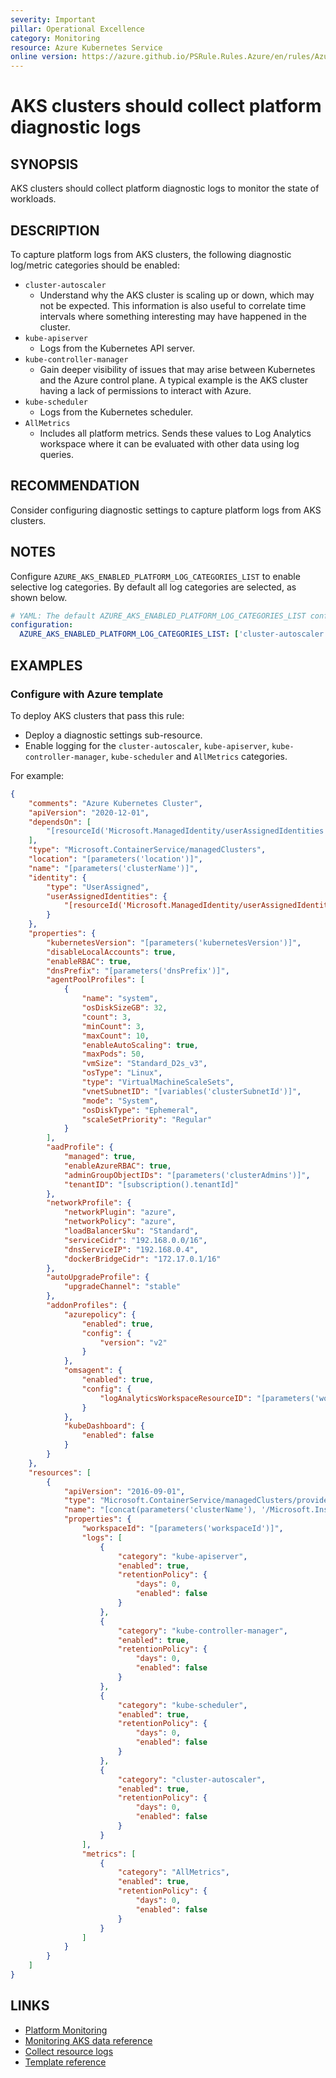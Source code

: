 ```yaml
---
severity: Important
pillar: Operational Excellence
category: Monitoring
resource: Azure Kubernetes Service
online version: https://azure.github.io/PSRule.Rules.Azure/en/rules/Azure.AKS.PlatformLogs/
---
```


# AKS clusters should collect platform diagnostic logs

## SYNOPSIS

AKS clusters should collect platform diagnostic logs to monitor the state of workloads.

## DESCRIPTION

To capture platform logs from AKS clusters, the following diagnostic log/metric categories should be enabled:

- `cluster-autoscaler`
  - Understand why the AKS cluster is scaling up or down, which may not be expected. This information is also useful to correlate time intervals where something interesting may have happened in the cluster.
- `kube-apiserver`
  - Logs from the Kubernetes API server.
- `kube-controller-manager`
  - Gain deeper visibility of issues that may arise between Kubernetes and the Azure control plane. A typical example is the AKS cluster having a lack of permissions to interact with Azure.
- `kube-scheduler`
  - Logs from the Kubernetes scheduler.
- `AllMetrics`
  - Includes all platform metrics. Sends these values to Log Analytics workspace where it can be evaluated with other data using log queries.

## RECOMMENDATION

Consider configuring diagnostic settings to capture platform logs from AKS clusters.

## NOTES

Configure `AZURE_AKS_ENABLED_PLATFORM_LOG_CATEGORIES_LIST` to enable selective log categories. By default all log categories are selected, as shown below.

```yaml
# YAML: The default AZURE_AKS_ENABLED_PLATFORM_LOG_CATEGORIES_LIST configuration option
configuration:
  AZURE_AKS_ENABLED_PLATFORM_LOG_CATEGORIES_LIST: ['cluster-autoscaler', 'kube-apiserver', 'kube-controller-manager', 'kube-scheduler', 'AllMetrics']
```

## EXAMPLES

### Configure with Azure template

To deploy AKS clusters that pass this rule:

- Deploy a diagnostic settings sub-resource.
- Enable logging for the `cluster-autoscaler`, `kube-apiserver`, `kube-controller-manager`, `kube-scheduler` and `AllMetrics` categories.

For example:

```json
{
    "comments": "Azure Kubernetes Cluster",
    "apiVersion": "2020-12-01",
    "dependsOn": [
        "[resourceId('Microsoft.ManagedIdentity/userAssignedIdentities', parameters('identityName'))]"
    ],
    "type": "Microsoft.ContainerService/managedClusters",
    "location": "[parameters('location')]",
    "name": "[parameters('clusterName')]",
    "identity": {
        "type": "UserAssigned",
        "userAssignedIdentities": {
            "[resourceId('Microsoft.ManagedIdentity/userAssignedIdentities', parameters('identityName'))]": {}
        }
    },
    "properties": {
        "kubernetesVersion": "[parameters('kubernetesVersion')]",
        "disableLocalAccounts": true,
        "enableRBAC": true,
        "dnsPrefix": "[parameters('dnsPrefix')]",
        "agentPoolProfiles": [
            {
                "name": "system",
                "osDiskSizeGB": 32,
                "count": 3,
                "minCount": 3,
                "maxCount": 10,
                "enableAutoScaling": true,
                "maxPods": 50,
                "vmSize": "Standard_D2s_v3",
                "osType": "Linux",
                "type": "VirtualMachineScaleSets",
                "vnetSubnetID": "[variables('clusterSubnetId')]",
                "mode": "System",
                "osDiskType": "Ephemeral",
                "scaleSetPriority": "Regular"
            }
        ],
        "aadProfile": {
            "managed": true,
            "enableAzureRBAC": true,
            "adminGroupObjectIDs": "[parameters('clusterAdmins')]",
            "tenantID": "[subscription().tenantId]"
        },
        "networkProfile": {
            "networkPlugin": "azure",
            "networkPolicy": "azure",
            "loadBalancerSku": "Standard",
            "serviceCidr": "192.168.0.0/16",
            "dnsServiceIP": "192.168.0.4",
            "dockerBridgeCidr": "172.17.0.1/16"
        },
        "autoUpgradeProfile": {
            "upgradeChannel": "stable"
        },
        "addonProfiles": {
            "azurepolicy": {
                "enabled": true,
                "config": {
                    "version": "v2"
                }
            },
            "omsagent": {
                "enabled": true,
                "config": {
                    "logAnalyticsWorkspaceResourceID": "[parameters('workspaceId')]"
                }
            },
            "kubeDashboard": {
                "enabled": false
            }
        }
    },
    "resources": [
        {
            "apiVersion": "2016-09-01",
            "type": "Microsoft.ContainerService/managedClusters/providers/diagnosticSettings",
            "name": "[concat(parameters('clusterName'), '/Microsoft.Insights/service')]",
            "properties": {
                "workspaceId": "[parameters('workspaceId')]",
                "logs": [
                    {
                        "category": "kube-apiserver",
                        "enabled": true,
                        "retentionPolicy": {
                            "days": 0,
                            "enabled": false
                        }
                    },
                    {
                        "category": "kube-controller-manager",
                        "enabled": true,
                        "retentionPolicy": {
                            "days": 0,
                            "enabled": false
                        }
                    },
                    {
                        "category": "kube-scheduler",
                        "enabled": true,
                        "retentionPolicy": {
                            "days": 0,
                            "enabled": false
                        }
                    },
                    {
                        "category": "cluster-autoscaler",
                        "enabled": true,
                        "retentionPolicy": {
                            "days": 0,
                            "enabled": false
                        }
                    }
                ],
                "metrics": [
                    {
                        "category": "AllMetrics",
                        "enabled": true,
                        "retentionPolicy": {
                            "days": 0,
                            "enabled": false
                        }
                    }
                ]
            }
        }
    ]
}
```

## LINKS

- [Platform Monitoring](https://learn.microsoft.com/azure/architecture/framework/devops/monitoring#platform-monitoring)
- [Monitoring AKS data reference](https://docs.microsoft.com/azure/aks/monitor-aks-reference)
- [Collect resource logs](https://docs.microsoft.com/azure/aks/monitor-aks#collect-resource-logs)
- [Template reference](https://docs.microsoft.com/azure/templates/microsoft.insights/diagnosticsettings?tabs=json)
